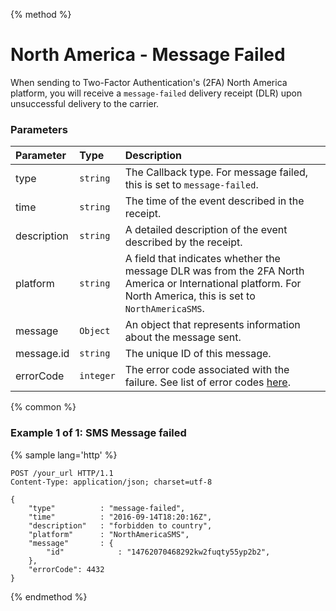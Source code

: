 {% method %}
# North America - Message Failed
When sending to Two-Factor Authentication's (2FA) North America platform, you will receive a `message-failed` delivery receipt (DLR) upon unsuccessful delivery to the carrier.

### Parameters
| Parameter             | Type     | Description                                                                                                                                                                                                                                                                                                                                                         |
|:----------------------|:---------|:--------------------------------------------------------------------------------------------------------------------------------------------------------------------------------------------------------------------------------------------------------------------------------------------------------------------------------------------------------------------|
| type                  | `string` | The Callback type. For message failed, this is set to `message-failed`.                                                                                                                                                                                                                                                                                                                                                    |
| time                  | `string`  | The time of the event described in the receipt.                                                                                                                                                                                                                                                                                                                      |
| description           | `string` | A detailed description of the event described by the receipt.                                                                                                                                                                                                                                                                         |
| platform           | `string` | A field that indicates whether the message DLR was from the 2FA North America or International platform. For North America, this is set to `NorthAmericaSMS`.                                                                                                                                                                                                                                                                                             |
| message           | `Object` | An object that represents information about the message sent.                                                                                                                                                                                                                                                                                             |
| message.id            | `string` | The unique ID of this message.                                                                                                                                                                                                                                                                                           |
| errorCode           | `integer` | The error code associated with the failure. See list of error codes [here](../../../messaging/errors/codes.md#error-codes).                                                                                                                                                                                                                                                                                                        |

{% common %}

### Example 1 of 1: SMS Message failed

{% sample lang='http' %}

```http
POST /your_url HTTP/1.1
Content-Type: application/json; charset=utf-8

{
    "type"          : "message-failed",
    "time"          : "2016-09-14T18:20:16Z",
    "description"   : "forbidden to country",
    "platform"      : "NorthAmericaSMS",
    "message"       : {
        "id"            : "14762070468292kw2fuqty55yp2b2",
    },
    "errorCode": 4432
}
```

{% endmethod %}
